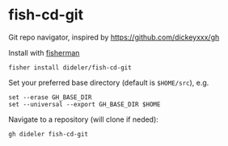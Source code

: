 # fish-cd-git

Git repo navigator, inspired by https://github.com/dickeyxxx/gh

Install with [fisherman](https://github.com/fisherman/fisherman)
```
fisher install dideler/fish-cd-git
```

Set your preferred base directory (default is `$HOME/src`), e.g.
```
set --erase GH_BASE_DIR
set --universal --export GH_BASE_DIR $HOME
```

Navigate to a repository (will clone if neded):
```
gh dideler fish-cd-git
```
